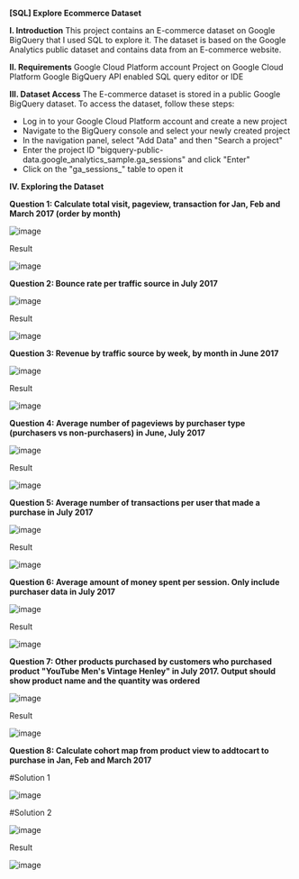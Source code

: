 **[SQL] Explore Ecommerce Dataset**

**I. Introduction**
This project contains an E-commerce dataset on Google BigQuery that I used SQL to explore it. The dataset is based on the Google Analytics public dataset and contains data from an E-commerce website.

**II. Requirements**
Google Cloud Platform account
Project on Google Cloud Platform
Google BigQuery API enabled
SQL query editor or IDE

**III. Dataset Access**
The E-commerce dataset is stored in a public Google BigQuery dataset. To access the dataset, follow these steps:

- Log in to your Google Cloud Platform account and create a new project
- Navigate to the BigQuery console and select your newly created project
- In the navigation panel, select "Add Data" and then "Search a project"
- Enter the project ID "bigquery-public-data.google_analytics_sample.ga_sessions" and click "Enter"
- Click on the "ga_sessions_" table to open it

**IV. Exploring the Dataset**

**Question 1: Calculate total visit, pageview, transaction for Jan, Feb and March 2017 (order by month)**

![image](https://github.com/heilongtian/Explore-Ecommerce-Dataset/assets/126595334/d37484ab-fedf-4ed5-bbcb-44167507663c)

Result

![image](https://github.com/heilongtian/Explore-Ecommerce-Dataset/assets/126595334/dee826eb-9bc0-4ec8-b432-9ed9e413c8ef)


**Question 2: Bounce rate per traffic source in July 2017**

![image](https://github.com/heilongtian/Explore-Ecommerce-Dataset/assets/126595334/378b20dd-1a27-44f9-b3d6-2baaf885147f)

Result

![image](https://github.com/heilongtian/Explore-Ecommerce-Dataset/assets/126595334/ecd8194c-fd37-4aa5-9b08-fed8efcda876)


**Question 3: Revenue by traffic source by week, by month in June 2017**

![image](https://github.com/heilongtian/Explore-Ecommerce-Dataset/assets/126595334/4c3216cf-be84-4406-84d2-b5a6d06f091d)

Result

![image](https://github.com/heilongtian/Explore-Ecommerce-Dataset/assets/126595334/efcf1ce0-9141-4eed-b86a-b59bb3159545)


**Question 4: Average number of pageviews by purchaser type (purchasers vs non-purchasers) in June, July 2017**

![image](https://github.com/heilongtian/Explore-Ecommerce-Dataset/assets/126595334/3f3a1d23-ce44-4ae8-9f66-4af799fd77fe)

Result

![image](https://github.com/heilongtian/Explore-Ecommerce-Dataset/assets/126595334/624e6af4-bc7b-49c4-9b4c-5fa0c0b1dff8)


**Question 5: Average number of transactions per user that made a purchase in July 2017**

![image](https://github.com/heilongtian/Explore-Ecommerce-Dataset/assets/126595334/80acd1cd-f59c-46e9-8eff-3819c7d03998)

Result

![image](https://github.com/heilongtian/Explore-Ecommerce-Dataset/assets/126595334/e225d373-e2c2-4cf2-b464-76ac3f9adfd5)

**Question 6: Average amount of money spent per session. Only include purchaser data in July 2017**

![image](https://github.com/heilongtian/Explore-Ecommerce-Dataset/assets/126595334/142df038-8e75-4d9e-9e20-226639dff468)

Result

![image](https://github.com/heilongtian/Explore-Ecommerce-Dataset/assets/126595334/d71d68ac-f8e1-4fa7-9f08-e498b16599d4)


**Question 7: Other products purchased by customers who purchased product "YouTube Men's Vintage Henley" in July 2017. Output should show product name and the quantity was ordered**

![image](https://github.com/heilongtian/Explore-Ecommerce-Dataset/assets/126595334/5be181ac-c258-49e4-9959-d81673f18271)

Result

![image](https://github.com/heilongtian/Explore-Ecommerce-Dataset/assets/126595334/bf533b4a-3eeb-4d12-8c4b-14456bf89fc6)


**Question 8: Calculate cohort map from product view to addtocart to purchase in Jan, Feb and March 2017**

#Solution 1

![image](https://github.com/heilongtian/Explore-Ecommerce-Dataset/assets/126595334/07eab243-ab04-4109-836e-c19c053e7a0e)

#Solution 2

![image](https://github.com/heilongtian/Explore-Ecommerce-Dataset/assets/126595334/057ba413-1d10-4f1e-845e-e2334bedec6b)

Result

![image](https://github.com/heilongtian/Explore-Ecommerce-Dataset/assets/126595334/033e1ff3-42cd-4cc6-b69f-ed0c2edff45b)

